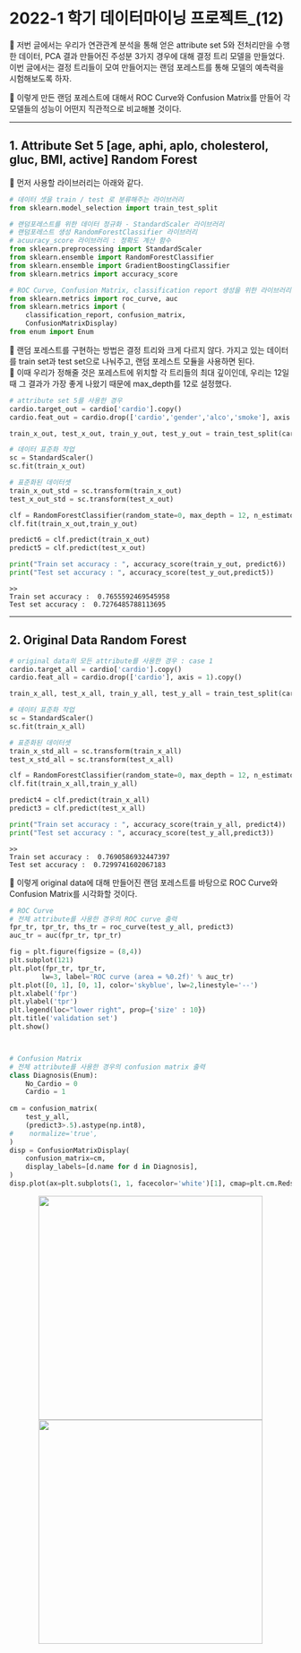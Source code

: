 # 2022-1 학기 데이터마이닝 프로젝트_(12)  

🐍 저번 글에서는 우리가 연관관계 분석을 통해 얻은 attribute set 5와 전처리만을 수행한 데이터, PCA 결과 만들어진 주성분 3가지 경우에 대해 결정 트리 모델을 만들었다. 이번 글에서는 결정 트리들이 모여 만들어지는 랜덤 포레스트를 통해 모델의 예측력을 시험해보도록 하자.<br>  

🐍 이렇게 만든 랜덤 포레스트에 대해서 ROC Curve와 Confusion Matrix를 만들어 각 모델들의 성능이 어떤지 직관적으로 비교해볼 것이다.  

***  

## 1. Attribute Set 5 [age, aphi, aplo, cholesterol, gluc, BMI, active] Random Forest  

📌 먼저 사용할 라이브러리는 아래와 같다.  

```py
# 데이터 셋을 train / test 로 분류해주는 라이브러리
from sklearn.model_selection import train_test_split 

# 랜덤포레스트를 위한 데이터 정규화 - StandardScaler 라이브러리
# 랜덤포레스트 생성 RandomForestClassifier 라이브러리
# acuuracy_score 라이브러리 : 정확도 계산 함수
from sklearn.preprocessing import StandardScaler
from sklearn.ensemble import RandomForestClassifier
from sklearn.ensemble import GradientBoostingClassifier
from sklearn.metrics import accuracy_score 

# ROC Curve, Confusion Matrix, classification report 생성을 위한 라이브러리
from sklearn.metrics import roc_curve, auc
from sklearn.metrics import (
    classification_report, confusion_matrix,
    ConfusionMatrixDisplay)
from enum import Enum
```  

📌 랜덤 포레스트를 구현하는 방법은 결정 트리와 크게 다르지 않다. 가지고 있는 데이터를 train set과 test set으로 나눠주고, 랜덤 포레스트 모듈을 사용하면 된다.  
📌 이때 우리가 정해줄 것은 포레스트에 위치할 각 트리들의 최대 깊이인데, 우리는 12일때 그 결과가 가장 좋게 나왔기 때문에 max_depth를 12로 설정했다.  

```py
# attribute set 5를 사용한 경우
cardio.target_out = cardio['cardio'].copy()
cardio.feat_out = cardio.drop(['cardio','gender','alco','smoke'], axis = 1).copy()

train_x_out, test_x_out, train_y_out, test_y_out = train_test_split(cardio.feat_out, cardio.target_out, test_size=0.3, random_state=0)

# 데이터 표준화 작업
sc = StandardScaler()
sc.fit(train_x_out)

# 표준화된 데이터셋
train_x_out_std = sc.transform(train_x_out)
test_x_out_std = sc.transform(test_x_out)

clf = RandomForestClassifier(random_state=0, max_depth = 12, n_estimators = 200)
clf.fit(train_x_out,train_y_out)

predict6 = clf.predict(train_x_out)
predict5 = clf.predict(test_x_out)

print("Train set accuracy : ", accuracy_score(train_y_out, predict6))
print("Test set accuracy : ", accuracy_score(test_y_out,predict5))
```  

```
>>
Train set accuracy :  0.7655592469545958
Test set accuracy :  0.7276485788113695
```  

***  

## 2. Original Data Random Forest  

```py
# original data의 모든 attribute를 사용한 경우 : case 1
cardio.target_all = cardio['cardio'].copy()
cardio.feat_all = cardio.drop(['cardio'], axis = 1).copy()

train_x_all, test_x_all, train_y_all, test_y_all = train_test_split(cardio.feat_all, cardio.target_all, test_size=0.3, random_state=0)

# 데이터 표준화 작업
sc = StandardScaler()
sc.fit(train_x_all)

# 표준화된 데이터셋
train_x_std_all = sc.transform(train_x_all)
test_x_std_all = sc.transform(test_x_all)

clf = RandomForestClassifier(random_state=0, max_depth = 12, n_estimators = 200)
clf.fit(train_x_all,train_y_all)

predict4 = clf.predict(train_x_all)
predict3 = clf.predict(test_x_all)

print("Train set accuracy : ", accuracy_score(train_y_all, predict4))
print("Test set accuracy : ", accuracy_score(test_y_all,predict3))  
```  
```
>>
Train set accuracy :  0.7690586932447397
Test set accuracy :  0.7299741602067183
```  

🚩 이렇게 original data에 대해 만들어진 랜덤 포레스트를 바탕으로 ROC Curve와 Confusion Matrix를 시각화할 것이다.<br>  

```py
# ROC Curve
# 전체 attribute를 사용한 경우의 ROC curve 출력
fpr_tr, tpr_tr, ths_tr = roc_curve(test_y_all, predict3)
auc_tr = auc(fpr_tr, tpr_tr)

fig = plt.figure(figsize = (8,4))
plt.subplot(121)
plt.plot(fpr_tr, tpr_tr, 
        lw=3, label='ROC curve (area = %0.2f)' % auc_tr)
plt.plot([0, 1], [0, 1], color='skyblue', lw=2,linestyle='--')
plt.xlabel('fpr')
plt.ylabel('tpr')
plt.legend(loc="lower right", prop={'size' : 10})
plt.title('validation set')
plt.show()  



# Confusion Matrix
# 전체 attribute를 사용한 경우의 confusion matrix 출력
class Diagnosis(Enum):
    No_Cardio = 0
    Cardio = 1    
    
cm = confusion_matrix(
    test_y_all,
    (predict3>.5).astype(np.int8),
#    normalize='true',
)
disp = ConfusionMatrixDisplay(
    confusion_matrix=cm,
    display_labels=[d.name for d in Diagnosis],
)
disp.plot(ax=plt.subplots(1, 1, facecolor='white')[1], cmap=plt.cm.Reds)
```  

<p align="center"><img src="https://user-images.githubusercontent.com/65170165/200122701-a182b5fe-3a5a-4689-8836-d2b4aa6a219d.jpg" width="400" /><img src="https://user-images.githubusercontent.com/65170165/200122702-d36ca164-99f3-48ab-a67f-1f5ad0b2b2b4.jpg" width="400" /></p>  
